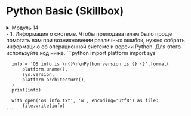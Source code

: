 # Python Basic (Skillbox)

<details>
<summary>Модуль 14</summary>
- [x] Задача 1. Информация о системе  
  - 1. Информация о системе.
  Чтобы преподавателям было проще помогать вам при возникновении различных ошибок, нужно собрать информацию об операционной системе и версии Python. Для этого используйте код ниже.
    ```python
      import platform
      import sys
      
      info = 'OS info is \n{}\n\nPython version is {} {}'.format(
          platform.uname(),
          sys.version,
          platform.architecture(),
      )
      print(info)
      
      with open('os_info.txt', 'w', encoding='utf8') as file:
          file.write(info)
    ```
</details>

<spoiler title="Модуль 14">
  - 1. Информация о системе.
  Чтобы преподавателям было проще помогать вам при возникновении различных ошибок, нужно собрать информацию об операционной системе и версии Python. Для этого используйте код ниже.
    ```python
      import platform
      import sys
      
      info = 'OS info is \n{}\n\nPython version is {} {}'.format(
          platform.uname(),
          sys.version,
          platform.architecture(),
      )
      print(info)
      
      with open('os_info.txt', 'w', encoding='utf8') as file:
          file.write(info)
    ```
</spoiler>
